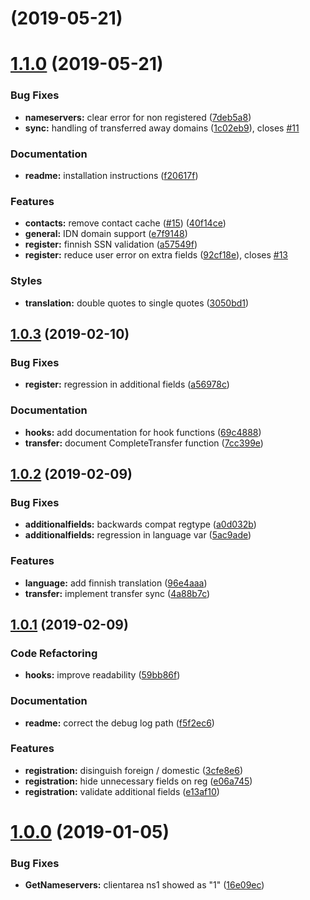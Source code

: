 #  (2019-05-21)



# [1.1.0](https://github.com/tssge/whmcs-ficoraepp/compare/1.0.3...1.1.0) (2019-05-21)


### Bug Fixes

* **nameservers:** clear error for non registered ([7deb5a8](https://github.com/tssge/whmcs-ficoraepp/commit/7deb5a8))
* **sync:** handling of transferred away domains ([1c02eb9](https://github.com/tssge/whmcs-ficoraepp/commit/1c02eb9)), closes [#11](https://github.com/tssge/whmcs-ficoraepp/issues/11)


### Documentation

* **readme:** installation instructions ([f20617f](https://github.com/tssge/whmcs-ficoraepp/commit/f20617f))


### Features

* **contacts:** remove contact cache ([#15](https://github.com/tssge/whmcs-ficoraepp/issues/15)) ([40f14ce](https://github.com/tssge/whmcs-ficoraepp/commit/40f14ce))
* **general:** IDN domain support ([e7f9148](https://github.com/tssge/whmcs-ficoraepp/commit/e7f9148))
* **register:** finnish SSN validation ([a57549f](https://github.com/tssge/whmcs-ficoraepp/commit/a57549f))
* **register:** reduce user error on extra fields ([92cf18e](https://github.com/tssge/whmcs-ficoraepp/commit/92cf18e)), closes [#13](https://github.com/tssge/whmcs-ficoraepp/issues/13)


### Styles

* **translation:** double quotes to single quotes ([3050bd1](https://github.com/tssge/whmcs-ficoraepp/commit/3050bd1))



## [1.0.3](https://github.com/tssge/whmcs-ficoraepp/compare/1.0.2...1.0.3) (2019-02-10)


### Bug Fixes

* **register:** regression in additional fields ([a56978c](https://github.com/tssge/whmcs-ficoraepp/commit/a56978c))


### Documentation

* **hooks:** add documentation for hook functions ([69c4888](https://github.com/tssge/whmcs-ficoraepp/commit/69c4888))
* **transfer:** document CompleteTransfer function ([7cc399e](https://github.com/tssge/whmcs-ficoraepp/commit/7cc399e))



## [1.0.2](https://github.com/tssge/whmcs-ficoraepp/compare/1.0.1...1.0.2) (2019-02-09)


### Bug Fixes

* **additionalfields:** backwards compat regtype ([a0d032b](https://github.com/tssge/whmcs-ficoraepp/commit/a0d032b))
* **additionalfields:** regression in language var ([5ac9ade](https://github.com/tssge/whmcs-ficoraepp/commit/5ac9ade))


### Features

* **language:** add finnish translation ([96e4aaa](https://github.com/tssge/whmcs-ficoraepp/commit/96e4aaa))
* **transfer:** implement transfer sync ([4a88b7c](https://github.com/tssge/whmcs-ficoraepp/commit/4a88b7c))



## [1.0.1](https://github.com/tssge/whmcs-ficoraepp/compare/1.0.0...1.0.1) (2019-02-09)


### Code Refactoring

* **hooks:** improve readability ([59bb86f](https://github.com/tssge/whmcs-ficoraepp/commit/59bb86f))


### Documentation

* **readme:** correct the debug log path ([f5f2ec6](https://github.com/tssge/whmcs-ficoraepp/commit/f5f2ec6))


### Features

* **registration:** disinguish foreign / domestic ([3cfe8e6](https://github.com/tssge/whmcs-ficoraepp/commit/3cfe8e6))
* **registration:** hide unnecessary fields on reg ([e06a745](https://github.com/tssge/whmcs-ficoraepp/commit/e06a745))
* **registration:** validate additional fields ([e13af10](https://github.com/tssge/whmcs-ficoraepp/commit/e13af10))



# [1.0.0](https://github.com/tssge/whmcs-ficoraepp/compare/16e09ec...1.0.0) (2019-01-05)


### Bug Fixes

* **GetNameservers:** clientarea ns1 showed as "1" ([16e09ec](https://github.com/tssge/whmcs-ficoraepp/commit/16e09ec))



